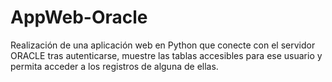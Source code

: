# AppWeb-Oracle
Realización de una aplicación web en Python que conecte con el servidor ORACLE tras autenticarse, muestre las tablas accesibles para ese usuario y permita acceder a los registros de alguna de ellas.
